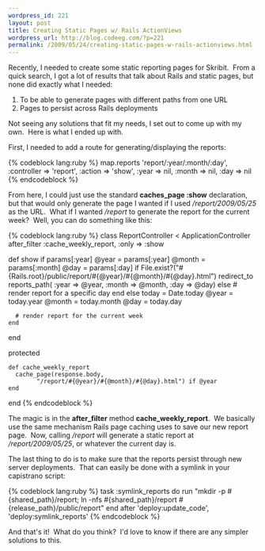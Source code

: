 ```yaml
--- 
wordpress_id: 221
layout: post
title: Creating Static Pages w/ Rails ActionViews
wordpress_url: http://blog.codeeg.com/?p=221
permalink: /2009/05/24/creating-static-pages-w-rails-actionviews.html
---
```

Recently, I needed to create some static reporting pages for Skribit.  From a quick search, I got a lot of results that talk about Rails and static pages, but none did exactly what I needed:
<ol>
	<li>To be able to generate pages with different paths from one URL</li>
	<li>Pages to persist across Rails deployments</li>
</ol>
Not seeing any solutions that fit my needs, I set out to come up with my own.  Here is what I ended up with.

First, I needed to add a route for generating/displaying the reports:

{% codeblock lang:ruby %}
map.reports 'report/:year/:month/:day', :controller => 'report',
    :action => 'show', :year => nil, :month => nil, :day => nil
{% endcodeblock %}

From here, I could just use the standard <strong>caches_page :show</strong> declaration, but that would only generate the page I wanted if I used <em>/report/2009/05/25 </em>as the URL.  What if I wanted <em>/report</em> to generate the report for the current week?  Well, you can do something like this:

{% codeblock lang:ruby %}
class ReportController < ApplicationController
  after_filter :cache_weekly_report, :only => :show
  
  def show
    if params[:year]
      @year  = params[:year]
      @month = params[:month]
      @day   = params[:day]
      if File.exist?("#{Rails.root}/public/report/#{@year}/#{@month}/#{@day}.html")
        redirect_to reports_path(
            :year  => @year,
            :month => @month,
            :day   => @day)
      else
        # render report for a specific day
      end
    else
      today  = Date.today
      @year  = today.year
      @month = today.month
      @day   = today.day
      
      # render report for the current week
    end
  end
  
  protected
  
    def cache_weekly_report
      cache_page(response.body,
            "/report/#{@year}/#{@month}/#{@day}.html") if @year
    end
    
end
{% endcodeblock %}

The magic is in the <strong>after_filter</strong> method <strong>cache_weekly_report</strong>.  We basically use the same mechanism Rails page caching uses to save our new report page.  Now, calling <em>/report</em> will generate a static report at <em>/report/2009/05/25</em>, or whatever the current day is.

The last thing to do is to make sure that the reports persist through new server deployments.  That can easily be done with a symlink in your capistrano script:

{% codeblock lang:ruby %}
task :symlink_reports do
  run "mkdir -p #{shared_path}/report; ln -nfs #{shared_path}/report #{release_path}/public/report"
end
after 'deploy:update_code', 'deploy:symlink_reports'
{% endcodeblock %}

And that's it!  What do you think?  I'd love to know if there are any simpler solutions to this.
